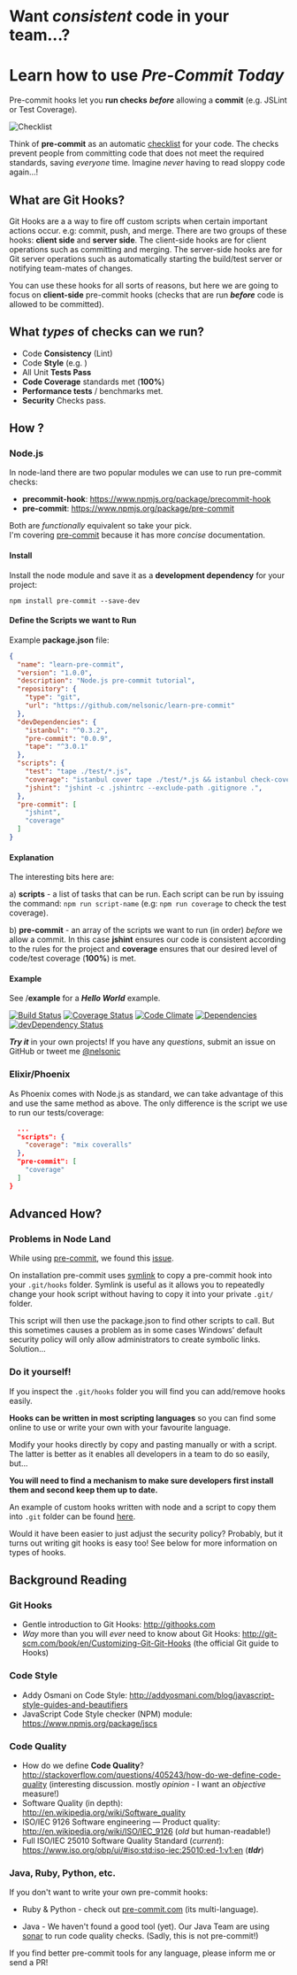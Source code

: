 **Want *consistent* code in your team**...?
====
Learn how to use *Pre-Commit Today*
================

Pre-commit hooks let you **run checks** ***before*** allowing a **commit**
(e.g. JSLint or Test Coverage).

![Checklist](http://i.imgur.com/4RXCUyP.jpg)

Think of **pre-commit** as an automatic
[checklist](http://en.wikipedia.org/wiki/Checklist)
for your code. The checks prevent people from committing code
that does not meet the required standards, saving *everyone* time.
Imagine *never* having to read sloppy code again...!

## What are Git Hooks?

Git Hooks are a a way to fire off custom scripts when
certain important actions occur. e.g:  commit, push, and merge.
There are two groups of these hooks: **client side** and **server side**.
The client-side hooks are for client operations such as committing and merging.
The server-side hooks are for Git server operations such as automatically
starting the build/test server or notifying team-mates of changes.

You can use these hooks for all sorts of reasons, but here we are going to focus
on **client-side** pre-commit hooks (checks that are run ***before***
  code is allowed to be committed).

## What *types* of checks can we run?

- Code **Consistency** (Lint)
- Code **Style** (e.g. )
- All Unit **Tests Pass**
- **Code Coverage** standards met (**100%**)
- **Performance tests** / benchmarks met.
- **Security** Checks pass.


## How ?

### Node.js

In node-land there are two popular modules we can use to run pre-commit checks:

- **precommit-hook**: https://www.npmjs.org/package/precommit-hook
- **pre-commit**: https://www.npmjs.org/package/pre-commit

Both are *functionally* equivalent so take your pick.  
I'm covering [pre-commit](https://github.com/observing/pre-commit)
because it has more *concise* documentation.

#### Install

Install the node module and save it as a
**development dependency** for your project:

```
npm install pre-commit --save-dev
```

#### Define the Scripts we want to Run

Example **package.json** file:

```json
{
  "name": "learn-pre-commit",
  "version": "1.0.0",
  "description": "Node.js pre-commit tutorial",
  "repository": {
    "type": "git",
    "url": "https://github.com/nelsonic/learn-pre-commit"
  },
  "devDependencies": {
    "istanbul": "^0.3.2",
    "pre-commit": "0.0.9",
    "tape": "^3.0.1"
  },
  "scripts": {
    "test": "tape ./test/*.js",
    "coverage": "istanbul cover tape ./test/*.js && istanbul check-coverage --statements 100 --functions 100 --lines 100 --branches 100",
    "jshint": "jshint -c .jshintrc --exclude-path .gitignore .",
  },
  "pre-commit": [
    "jshint",
    "coverage"
  ]
}
```

#### Explanation

The interesting bits here are:

a) **scripts** - a list of tasks that can be run.
Each script can be run by issuing the command:
`npm run script-name` (e.g: `npm run coverage` to check the test coverage).

b) **pre-commit** - an array of the scripts we want to run (in order)
*before* we allow a commit. In this case **jshint** ensures
our code is consistent according to the rules for the project and
**coverage** ensures that our desired level of code/test coverage
(**100%**) is met.

#### Example

See /**example** for a ***Hello World*** example.

[![Build Status](https://travis-ci.org/nelsonic/ac.png?branch=master)](https://travis-ci.org/nelsonic/ac)
[![Coverage Status](https://coveralls.io/repos/nelsonic/ac/badge.png)](https://coveralls.io/r/nelsonic/ac)
[![Code Climate](https://codeclimate.com/github/nelsonic/ac.png)](https://codeclimate.com/github/nelsonic/ac)
[![Dependencies](https://david-dm.org/nelsonic/ac.png?theme=shields.io)](https://david-dm.org/nelsonic/ac)
[![devDependency Status](https://david-dm.org/nelsonic/ac/dev-status.svg)](https://david-dm.org/nelsonic/ac#info=devDependencies)

***Try it*** in your own projects! If you have any *questions*,
submit an issue on GitHub or tweet me [@nelsonic](https://twitter.com/nelsonic)

### Elixir/Phoenix

As Phoenix comes with Node.js as standard, we can take advantage of this and use the same method as above. The only difference is the script we use to run our tests/coverage:


```json
  ...
  "scripts": {
    "coverage": "mix coveralls"
  },
  "pre-commit": [
    "coverage"
  ]
}
```

## Advanced How?

### Problems in Node Land
While using [pre-commit](https://github.com/observing/pre-commit), we found this [issue](https://github.com/dwyl/learn-pre-commit/issues/4).

On installation pre-commit uses [symlink](https://nodejs.org/api/fs.html#fs_fs_symlink_target_path_type_callback) to copy a pre-commit hook into your `.git/hooks` folder. Symlink is useful as it allows you to repeatedly change your hook script without having to copy it into your private `.git/` folder.

This script will then use the package.json to find other scripts to call. But this sometimes causes a problem as in some cases Windows' default security policy will only allow administrators to create symbolic links. Solution...

### Do it yourself!

If you inspect the `.git/hooks` folder you will find you can add/remove hooks easily.

**Hooks can be written in most scripting languages** so you can find some online to use or write your own with your favourite language.

Modify your hooks directly by copy and pasting manually or with a script. The latter is better as it enables all developers in a team to do so easily, but...

**You will need to find a mechanism to make sure developers first install them and second keep them up to date.**

An example of custom hooks written with node and a script to copy them into `.git` folder can be found [here](https://github.com/jrans/Node-Git-Hooks).

Would it have been easier to just adjust the security policy? Probably, but it turns out writing git hooks is easy too! See below for more information on types of hooks.


## Background Reading

### Git Hooks

- Gentle introduction to Git Hooks: http://githooks.com
- *Way* more than you will *ever* need to know about Git Hooks:
http://git-scm.com/book/en/Customizing-Git-Git-Hooks
(the official Git guide to Hooks)


### Code Style

- Addy Osmani on Code Style:
http://addyosmani.com/blog/javascript-style-guides-and-beautifiers
- JavaScript Code Style checker (NPM) module:
https://www.npmjs.org/package/jscs

### Code Quality

- How do we define **Code Quality**?
http://stackoverflow.com/questions/405243/how-do-we-define-code-quality
(interesting discussion. mostly *opinion* - I want an *objective* measure!)
- Software Quality (in depth):
http://en.wikipedia.org/wiki/Software_quality
- ISO/IEC 9126 Software engineering — Product quality:
http://en.wikipedia.org/wiki/ISO/IEC_9126 (*old* but human-readable!)
- Full ISO/IEC 25010 Software Quality Standard (*current*):
https://www.iso.org/obp/ui/#iso:std:iso-iec:25010:ed-1:v1:en
(***tldr***)

### Java, Ruby, Python, etc.

If you don't want to write your own pre-commit hooks:

- Ruby & Python - check out [pre-commit.com](http://pre-commit.com/) (its multi-language).

- Java - We haven't found a good tool (yet). Our Java Team are using [sonar](https://github.com/SonarSource/sonar-java) to run code quality checks. (Sadly, this is not pre-commit!)

If you find better pre-commit tools for any language, please inform me or send a PR!
